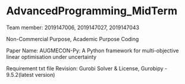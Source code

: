 # AdvancedProgramming_MidTerm
Team member: 2019147006, 2019147027, 2019147043

Non-Commercial Purpose, Academic Purpose Coding

Paper Name: AUGMECON-Py: A Python framework for multi-objective linear optimisation under uncertainty

Requirement txt file Revision: Gurobi Solver & License, Gurobipy - 9.5.2(latest version)
